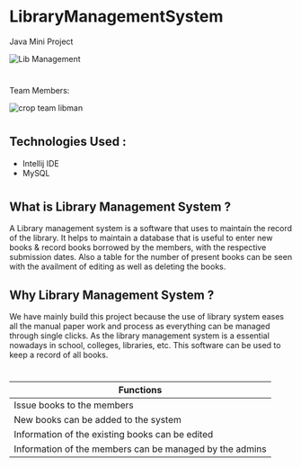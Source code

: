 # LibraryManagementSystem 
Java Mini Project 

![Lib Management](https://user-images.githubusercontent.com/86104620/144172160-1a14acb8-2c0e-4120-b4f1-e58b982c1792.png)
#
Team Members: 

![crop team libman](https://user-images.githubusercontent.com/86104620/147076540-864bdb45-0aca-4afa-b058-124faa3fdae7.jpeg)
 
#

## Technologies Used :
* Intellij IDE
* MySQL
#
## What is Library Management System ? 
A Library management system is a software that uses to maintain the record of the library. It helps to maintain a database that is useful to enter new books & record books borrowed by the members, with the respective submission dates. Also a table for the number of present books can be seen with the availment of editing as well as deleting the books.

## Why Library Management System ? 
We have mainly build this project because the use of library system eases all the manual paper work and process as everything can be managed through single clicks. As the library management system is a essential nowadays in school, colleges, libraries, etc. This software can be used to keep a record of all books.
#

| Functions     | 
| ------------- |
| Issue books to the members| 
| New books can be added to the system| 
| Information of the existing books can be edited|
| Information of the members can be managed by the admins|
#






